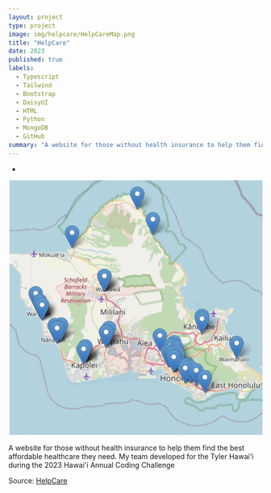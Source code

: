 ```yaml
---
layout: project
type: project
image: img/helpcare/HelpCareMap.png
title: "HelpCare"
date: 2023
published: true
labels:
  - Typescript
  - Tailwind
  - Bootstrap
  - DaisyUI
  - HTML
  - Python
  - MongoDB
  - GitHub
summary: "A website for those without health insurance to help them find the best affordable healthcare they need."
---
```


-
<img class="img-fluid" src="../img/helpcare/HelpCareMap.png">


A website for those without health insurance to help them find the best affordable healthcare they need. My team developed for the Tyler Hawai'i during the 2023 Hawai'i Annual Coding Challenge
 
Source: <a href="https://mhshakk.vercel.app">HelpCare</a>
